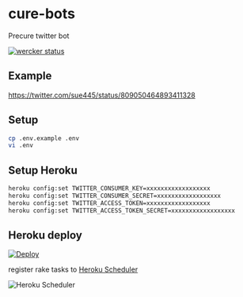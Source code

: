 # cure-bots
Precure twitter bot

[![wercker status](https://app.wercker.com/status/9ba6925ec9ca9f47898b0fcc4a6bafe6/m/master "wercker status")](https://app.wercker.com/project/byKey/9ba6925ec9ca9f47898b0fcc4a6bafe6)

## Example
https://twitter.com/sue445/status/809050464893411328

## Setup
```sh
cp .env.example .env
vi .env
```

## Setup Heroku
```sh
heroku config:set TWITTER_CONSUMER_KEY=xxxxxxxxxxxxxxxxxx
heroku config:set TWITTER_CONSUMER_SECRET=xxxxxxxxxxxxxxxxxx
heroku config:set TWITTER_ACCESS_TOKEN=xxxxxxxxxxxxxxxxxx
heroku config:set TWITTER_ACCESS_TOKEN_SECRET=xxxxxxxxxxxxxxxxxx
```

## Heroku deploy
[![Deploy](https://www.herokucdn.com/deploy/button.png)](https://heroku.com/deploy)

register rake tasks to [Heroku Scheduler](https://addons.heroku.com/scheduler)

![Heroku Scheduler](img/heroku_scheduler.png)
